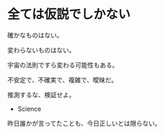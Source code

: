 # 全ては仮説でしかない

確かなものはない。

変わらないものはない。

宇宙の法則ですら変わる可能性もある。

不安定で、不確実で、複雑で、曖昧だ。

推測するな、検証せよ。

-   Science

昨日誰かが言ってたことも、今日正しいとは限らない。
